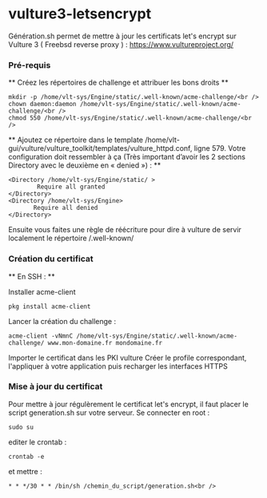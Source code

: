# vulture3-letsencrypt

Génération.sh permet de mettre à jour les certificats let's encrypt sur Vulture 3 ( Freebsd reverse proxy ) : https://www.vultureproject.org/


### Pré-requis

** Créez les répertoires de challenge et attribuer les bons droits **

``` 
mkdir -p /home/vlt-sys/Engine/static/.well-known/acme-challenge/<br />
chown daemon:daemon /home/vlt-sys/Engine/static/.well-known/acme-challenge/<br />
chmod 550 /home/vlt-sys/Engine/static/.well-known/acme-challenge/<br />
```
 
** Ajoutez ce répertoire dans le template /home/vlt-gui/vulture/vulture_toolkit/templates/vulture_httpd.conf, ligne 579.
Votre configuration doit ressembler à ça (Très important d’avoir les 2 sections Directory avec le deuxième en « denied ») : ** 
```
<Directory /home/vlt-sys/Engine/static/ >
        Require all granted
</Directory>
<Directory /home/vlt-sys/Engine>
       Require all denied
</Directory>
```

 
Ensuite vous faites une règle de réécriture pour dire à vulture de servir localement le répertoire /.well-known/

### Création du certificat 

** En SSH : ** 

Installer acme-client
```
pkg install acme-client
```

Lancer la création du challenge :

```
acme-client -vNmnC /home/vlt-sys/Engine/static/.well-known/acme-challenge/ www.mon-domaine.fr mondomaine.fr
```

Importer le certificat dans les PKI vulture
Créer le profile correspondant, l'appliquer à votre application puis recharger les interfaces HTTPS

### Mise à jour du certificat

Pour mettre à jour régulèrement le certificat let's encrypt, il faut placer le script generation.sh sur votre serveur.
Se connecter en root : 
```
sudo su
```
editer le crontab : 
```
crontab -e
```
et mettre :
```
* * */30 * * /bin/sh /chemin_du_script/generation.sh<br />
```

